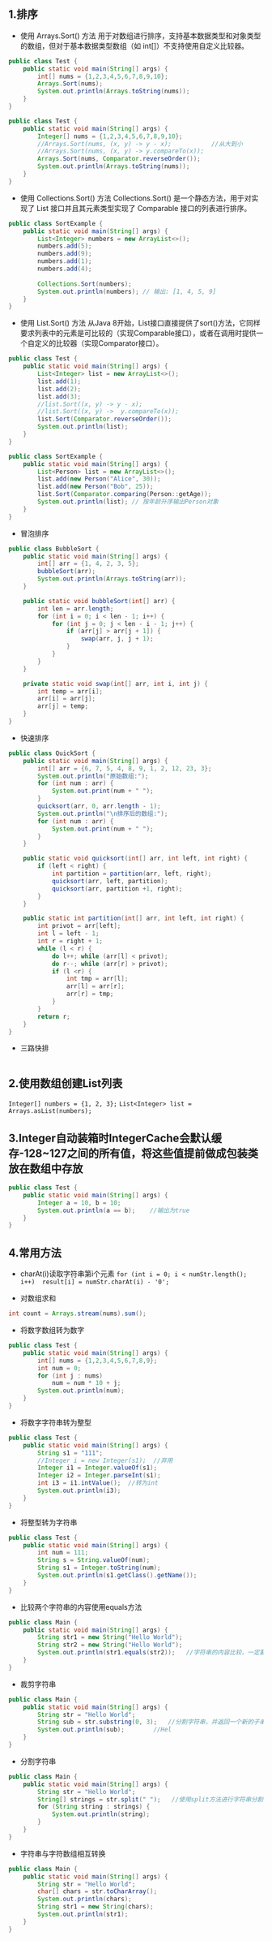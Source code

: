 ## 1.排序
* 使用 Arrays.Sort() 方法
用于对数组进行排序，支持基本数据类型和对象类型的数组，但对于基本数据类型数组（如 int[]）不支持使用自定义比较器。
```java
public class Test {
    public static void main(String[] args) {
        int[] nums = {1,2,3,4,5,6,7,8,9,10};
        Arrays.Sort(nums);
        System.out.println(Arrays.toString(nums));
    }
}
```

```java
public class Test {
    public static void main(String[] args) {
        Integer[] nums = {1,2,3,4,5,6,7,8,9,10};
        //Arrays.Sort(nums, (x, y) -> y - x);           //从大到小
        //Arrays.Sort(nums, (x, y) -> y.compareTo(x));
        Arrays.Sort(nums, Comparator.reverseOrder());
        System.out.println(Arrays.toString(nums));
    }
}
```

* 使用 Collections.Sort() 方法
Collections.Sort() 是一个静态方法，用于对实现了 List 接口并且其元素类型实现了 Comparable 接口的列表进行排序。
```java
public class SortExample {
    public static void main(String[] args) {
        List<Integer> numbers = new ArrayList<>();
        numbers.add(5);
        numbers.add(9);
        numbers.add(1);
        numbers.add(4);
        
        Collections.Sort(numbers);
        System.out.println(numbers); // 输出: [1, 4, 5, 9]
    }
}

```

* 使用 List.Sort() 方法
从Java 8开始，List接口直接提供了sort()方法，它同样要求列表中的元素是可比较的（实现Comparable接口），或者在调用时提供一个自定义的比较器（实现Comparator接口）。
```java
public class Test {
    public static void main(String[] args) {
        List<Integer> list = new ArrayList<>();
        list.add(1);
        list.add(2);
        list.add(3);
        //list.Sort((x, y) -> y - x);
        //list.Sort((x, y) ->  y.compareTo(x));
        list.Sort(Comparator.reverseOrder());
        System.out.println(list);
    }
}
```

```java
public class SortExample {
    public static void main(String[] args) {
        List<Person> list = new ArrayList<>();
        list.add(new Person("Alice", 30));
        list.add(new Person("Bob", 25));
        list.Sort(Comparator.comparing(Person::getAge));
        System.out.println(list); // 按年龄升序输出Person对象
    }
}
```

* 冒泡排序
```java
public class BubbleSort {
    public static void main(String[] args) {
        int[] arr = {1, 4, 2, 3, 5};
        bubbleSort(arr);
        System.out.println(Arrays.toString(arr));
    }

    public static void bubbleSort(int[] arr) {
        int len = arr.length;
        for (int i = 0; i < len - 1; i++) {
            for (int j = 0; j < len - i - 1; j++) {
                if (arr[j] > arr[j + 1]) {
                    swap(arr, j, j + 1);
                }
            }
        }
    }

    private static void swap(int[] arr, int i, int j) {
        int temp = arr[i];
        arr[i] = arr[j];
        arr[j] = temp;
    }
}
```

* 快速排序
```java
public class QuickSort {
    public static void main(String[] args) {
        int[] arr = {6, 7, 5, 4, 8, 9, 1, 2, 12, 23, 3};
        System.out.println("原始数组:");
        for (int num : arr) {
            System.out.print(num + " ");
        }
        quicksort(arr, 0, arr.length - 1);
        System.out.println("\n排序后的数组:");
        for (int num : arr) {
            System.out.print(num + " ");
        }
    }

    public static void quicksort(int[] arr, int left, int right) {
        if (left < right) {
            int partition = partition(arr, left, right);
            quicksort(arr, left, partition);
            quicksort(arr, partition +1, right);
        }
    }

    public static int partition(int[] arr, int left, int right) {
        int privot = arr[left];
        int l = left - 1;
        int r = right + 1;
        while (l < r) {
            do l++; while (arr[l] < privot);
            do r--; while (arr[r] > privot);
            if (l <r) {
                int tmp = arr[l];
                arr[l] = arr[r];
                arr[r] = tmp;
            }
        }
        return r;
    }
}
```

* 三路快排
```java

```

## 2.使用数组创建List列表
`Integer[] numbers = {1, 2, 3};`
`List<Integer> list = Arrays.asList(numbers);`


## 3.Integer自动装箱时IntegerCache会默认缓存-128~127之间的所有值，将这些值提前做成包装类放在数组中存放
```java
public class Test {
    public static void main(String[] args) {
        Integer a = 10, b = 10;
        System.out.println(a == b);    //输出为true
    }
}
```

## 4.常用方法
* charAt(i)读取字符串第i个元素
`for (int i = 0; i < numStr.length(); i++) 
     result[i] = numStr.charAt(i) - '0';`  

* 对数组求和
```java
int count = Arrays.stream(nums).sum();
```

* 将数字数组转为数字
```java
public class Test {
    public static void main(String[] args) {
        int[] nums = {1,2,3,4,5,6,7,8,9};
        int num = 0;
        for (int j : nums)
            num = num * 10 + j;
        System.out.println(num);
    }
}
```

* 将数字字符串转为整型
```java
public class Test {
    public static void main(String[] args) {
        String s1 = "111";
        //Integer i = new Integer(s1);  //弃用
        Integer i1 = Integer.valueOf(s1);
        Integer i2 = Integer.parseInt(s1);
        int i3 = i1.intValue();  //转为int
        System.out.println(i3);
    }
}
```

* 将整型转为字符串
```java
public class Test {
    public static void main(String[] args) {
        int num = 111;
        String s = String.valueOf(num);
        String s1 = Integer.toString(num);
        System.out.println(s1.getClass().getName());
    }
}
```

* 比较两个字符串的内容使用equals方法
```java
public class Main {
    public static void main(String[] args) {
        String str1 = new String("Hello World");
        String str2 = new String("Hello World");
        System.out.println(str1.equals(str2));   //字符串的内容比较，一定要用equals
    }
}
```

* 裁剪字符串
```java
public class Main {
    public static void main(String[] args) {
        String str = "Hello World";
        String sub = str.substring(0, 3);   //分割字符串，并返回一个新的子串对象
        System.out.println(sub);        //Hel
    }
}
```

* 分割字符串
```java
public class Main {
    public static void main(String[] args) {
        String str = "Hello World";
        String[] strings = str.split(" ");   //使用split方法进行字符串分割，比如这里就是通过空格分隔，得到一个字符串数组
        for (String string : strings) {
            System.out.println(string);
        }
    }
}
```

* 字符串与字符数组相互转换
```java
public class Main {
    public static void main(String[] args) {
        String str = "Hello World";
        char[] chars = str.toCharArray();
        System.out.println(chars);
        String str1 = new String(chars);
        System.out.println(str1);
    }
}
```

